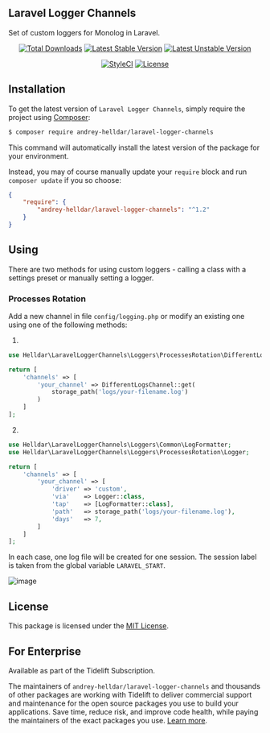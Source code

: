 ## Laravel Logger Channels

Set of custom loggers for Monolog in Laravel.

<p align="center">
    <a href="https://packagist.org/packages/andrey-helldar/laravel-logger-channels"><img src="https://img.shields.io/packagist/dt/andrey-helldar/laravel-logger-channels.svg?style=flat-square" alt="Total Downloads" /></a>
    <a href="https://packagist.org/packages/andrey-helldar/laravel-logger-channels"><img src="https://poser.pugx.org/andrey-helldar/laravel-logger-channels/v/stable?format=flat-square" alt="Latest Stable Version" /></a>
    <a href="https://packagist.org/packages/andrey-helldar/laravel-logger-channels"><img src="https://poser.pugx.org/andrey-helldar/laravel-logger-channels/v/unstable?format=flat-square" alt="Latest Unstable Version" /></a>
</p>
<p align="center">
    <a href="https://styleci.io/repos/274123087"><img src="https://styleci.io/repos/274123087/shield" alt="StyleCI" /></a>
    <a href="LICENSE"><img src="https://poser.pugx.org/andrey-helldar/laravel-logger-channels/license?format=flat-square" alt="License" /></a>
</p>


## Installation

To get the latest version of `Laravel Logger Channels`, simply require the project using [Composer](https://getcomposer.org/):

```bash
$ composer require andrey-helldar/laravel-logger-channels
```

This command will automatically install the latest version of the package for your environment.

Instead, you may of course manually update your `require` block and run `composer update` if you so choose:

```json
{
    "require": {
        "andrey-helldar/laravel-logger-channels": "^1.2"
    }
}
```


## Using

There are two methods for using custom loggers - calling a class with a settings preset or manually setting a logger.

### Processes Rotation

Add a new channel in file `config/logging.php` or modify an existing one using one of the following methods:

1.
```php
use Helldar\LaravelLoggerChannels\Loggers\ProcessesRotation\DifferentLogsChannel;

return [
    'channels' => [
        'your_channel' => DifferentLogsChannel::get(
            storage_path('logs/your-filename.log')
        )
    ]
];
```

2.
```php
use Helldar\LaravelLoggerChannels\Loggers\Common\LogFormatter;
use Helldar\LaravelLoggerChannels\Loggers\ProcessesRotation\Logger;

return [
    'channels' => [
        'your_channel' => [
            'driver' => 'custom',
            'via'    => Logger::class,
            'tap'    => [LogFormatter::class],
            'path'   => storage_path('logs/your-filename.log'),
            'days'   => 7,
        ]
    ]
];
```

In each case, one log file will be created for one session. The session label is taken from the global variable `LARAVEL_START`.

![image](https://user-images.githubusercontent.com/10347617/85291286-fb2db600-b4a2-11ea-9e88-1e39d164309b.png)


## License

This package is licensed under the [MIT License](LICENSE).


## For Enterprise

Available as part of the Tidelift Subscription.


The maintainers of `andrey-helldar/laravel-logger-channels` and thousands of other packages are working with Tidelift to deliver commercial support and maintenance for the open source packages you use to build your applications. Save time, reduce risk, and improve code health, while paying the maintainers of the exact packages you use. [Learn more](https://tidelift.com/subscription/pkg/packagist-andrey-helldar-laravel-logger-channels?utm_source=undefined&utm_medium=referral&utm_campaign=enterprise&utm_term=repo).
